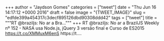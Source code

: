 
+++
author = "Jaydson Gomes"
categories = ["tweet"]
date = "Thu Jun 16 14:17:12 +0000 2016"
draft = false
image = "{TWEET_IMAGE}"
slug = "edfde399a454317c3decf895126dbd90308ddd42"
tags = ["tweet"]
title = """RT @braziljs: No ar a Bra..."""
+++
RT @braziljs: No ar a BrazilJS Weekly nº 152 - NASA usa Node.js, jQuery 3 versão final e Curso de ES2015 https://t.co/XMMuxM6enS https://t.…
